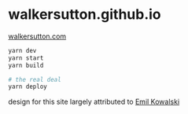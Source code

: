 # walkersutton.github.io

[walkersutton.com](https://walkersutton.com)

```bash
yarn dev
yarn start
yarn build

# the real deal
yarn deploy
```

design for this site largely attributed to [Emil Kowalski](https://emilkowal.ski/)
